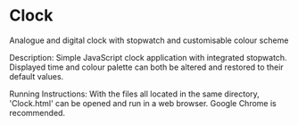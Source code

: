 # Clock
Analogue and digital clock with stopwatch and customisable colour scheme

Description:
Simple JavaScript clock application with integrated stopwatch. Displayed time and colour palette can both be altered and restored to their default values.


Running Instructions:
With the files all located in the same directory, 'Clock.html' can be opened and run in a web browser. Google Chrome is recommended.
